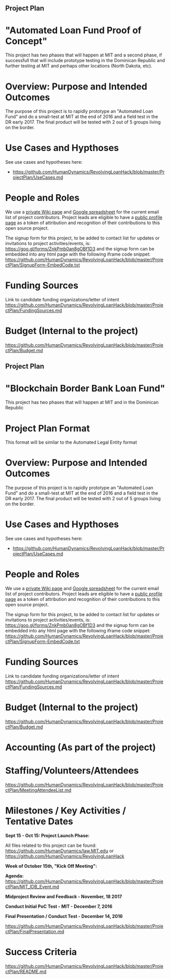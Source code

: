 
## Project Plan

# "Automated Loan Fund Proof of Concept"

This project has two phases that will happen at MIT and a second phase, if successfull that will include prototype testing in the Dominican Republic and further testing at MIT and perhaps other locations (North Dakota, etc).

# Overview: Purpose and Intended Outcomes

The purpose of this project is to rapidly prototype an "Automated Loan Fund" and do a small-test at MIT at the end of 2016 and a field test in the DR early 2017. The final product will be tested with 2 out of 5 groups living on the border.

# Use Cases and Hypthoses

See use cases and hypotheses here: 
* https://github.com/HumanDynamics/RevolvingLoanHack/blob/master/ProjectPlan/UseCases.md

# People and Roles
We use a [private Wiki page](https://github.com/CIVICS/BorderBank-Board/wiki/Border-Bank---Partners-Volunteer-Roles) and [Google spreadsheet](https://docs.google.com/spreadsheets/d/1eEJoSFyfizewewlS_0rmYCA8ZctYpNEtqoXGkfCWGPQ/edit#gid=158698474) for the current email list of project contributors. Project leads are eligible to have a [public profile page](https://github.com/HumanDynamics/law.MIT.edu/tree/gh-pages/people) as a token of attribution and recognition of their contributions to this open source project.

The signup form for this project, to be added to contact list for updates or invitations to project activities/events, is: https://goo.gl/forms/ZnkPmb0an8gOBf1D3  and the signup form can be embedded into any html page with the following iframe code snippet: https://github.com/HumanDynamics/RevolvingLoanHack/blob/master/ProjectPlan/SignupForm-EmbedCode.txt

# Funding Sources
Link to candidate funding organizations/letter of intent 
https://github.com/HumanDynamics/RevolvingLoanHack/blob/master/ProjectPlan/FundingSources.md

# Budget (Internal to the project)

https://github.com/HumanDynamics/RevolvingLoanHack/blob/master/ProjectPlan/Budget.md


## Project Plan

# "Blockchain Border Bank Loan Fund"

This project has two phases that will happen at MIT and in the Dominican Republic

# Project Plan Format

This format will be similar to the Automated Legal Entity format 

# Overview: Purpose and Intended Outcomes

The purpose of this project is to rapidly prototype an "Automated Loan Fund" and do a small-test at MIT at the end of 2016 and a field test in the DR early 2017. The final product will be tested with 2 out of 5 groups living on the border.

# Use Cases and Hypthoses

See use cases and hypotheses here: 
* https://github.com/HumanDynamics/RevolvingLoanHack/blob/master/ProjectPlan/UseCases.md


# People and Roles
We use a [private Wiki page](https://github.com/CIVICS/BorderBank-Board/wiki/Border-Bank---Partners-Volunteer-Roles) and [Google spreadsheet](https://docs.google.com/spreadsheets/d/1eEJoSFyfizewewlS_0rmYCA8ZctYpNEtqoXGkfCWGPQ/edit#gid=158698474) for the current email list of project contributors. Project leads are eligible to have a [public profile page](https://github.com/HumanDynamics/law.MIT.edu/tree/gh-pages/people) as a token of attribution and recognition of their contributions to this open source project.

The signup form for this project, to be added to contact list for updates or invitations to project activities/events, is: https://goo.gl/forms/ZnkPmb0an8gOBf1D3  and the signup form can be embedded into any html page with the following iframe code snippet: https://github.com/HumanDynamics/RevolvingLoanHack/blob/master/ProjectPlan/SignupForm-EmbedCode.txt


# Funding Sources
Link to candidate funding organizations/letter of intent 
https://github.com/HumanDynamics/RevolvingLoanHack/blob/master/ProjectPlan/FundingSources.md

# Budget (Internal to the project)

https://github.com/HumanDynamics/RevolvingLoanHack/blob/master/ProjectPlan/Budget.md

# Accounting (As part of the project)

# Staffing/Volunteers/Attendees 

https://github.com/HumanDynamics/RevolvingLoanHack/blob/master/ProjectPlan/MeetingAttendeeList.md

# Milestones / Key Activities / Tentative Dates

**Sept 15 - Oct 15: Project Launch Phase:**

All files related to this project can be found: https://github.com/HumanDynamics/law.MIT.edu or https://github.com/HumanDynamics/RevolvingLoanHack

**Week of October 15th, "Kick Off Meeting":** 

**Agenda:** https://github.com/HumanDynamics/RevolvingLoanHack/blob/master/ProjectPlan/MIT_IDB_Event.md

**Midproject Review and Feedback - November, 18 2017**

**Conduct Initial PoC Test - MIT - December 7, 2016**

**Final Presentation / Conduct Test - December 14, 2016**

https://github.com/HumanDynamics/RevolvingLoanHack/blob/master/ProjectPlan/FinalPresentation.md


# Success Criteria

https://github.com/HumanDynamics/RevolvingLoanHack/blob/master/ProjectPlan/README.md

